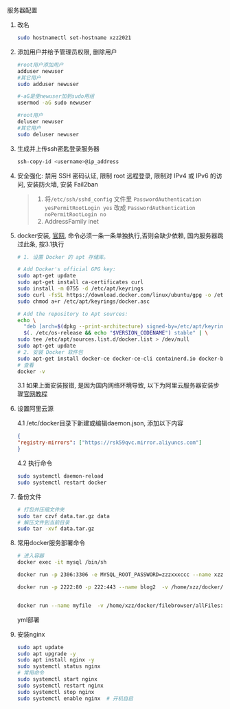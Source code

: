 服务器配置

1. 改名

   ```bash
   sudo hostnamectl set-hostname xzz2021
   ```

2. 添加用户并给予管理员权限, 删除用户

   ```bash
   #root用户添加用户
   adduser newuser
   #其它用户
   sudo adduser newuser
   
   #-aG是使newuser加到sudo用组
   usermod -aG sudo newuser
   
   #root用户
   deluser newuser
   #其它用户
   sudo deluser newuser
   ```

3. 生成并上传ssh密匙登录服务器

   ```bash
   ssh-copy-id <username>@ip_address
   ```

4. 安全强化: 禁用 SSH 密码认证, 限制 root 远程登录, 限制对 IPv4 或 IPv6 的访问, 安装防火墙, 安装 Fail2ban

   > 1. 将`/etc/ssh/sshd_config` 文件里 `PasswordAuthentication yesPermitRootLogin yes` 改成 `PasswordAuthentication noPermitRootLogin no` 
   > 2. AddressFamily inet

5. docker安装, [官网](https://docs.docker.com/engine/install/ubuntu/), 命令必须一条一条单独执行,否则会缺少依赖, 国内服务器跳过此条, 按3.1执行

   ```bash
   # 1. 设置 Docker 的 apt 存储库。
   
   # Add Docker's official GPG key:
   sudo apt-get update
   sudo apt-get install ca-certificates curl
   sudo install -m 0755 -d /etc/apt/keyrings
   sudo curl -fsSL https://download.docker.com/linux/ubuntu/gpg -o /etc/apt/keyrings/docker.asc
   sudo chmod a+r /etc/apt/keyrings/docker.asc
   
   # Add the repository to Apt sources:
   echo \
     "deb [arch=$(dpkg --print-architecture) signed-by=/etc/apt/keyrings/docker.asc] https://download.docker.com/linux/ubuntu \
     $(. /etc/os-release && echo "$VERSION_CODENAME") stable" | \
   sudo tee /etc/apt/sources.list.d/docker.list > /dev/null
   sudo apt-get update
   # 2. 安装 Docker 软件包
   sudo apt-get install docker-ce docker-ce-cli containerd.io docker-buildx-plugin docker-compose-plugin
   # 查看
   docker -v
   ```

   3.1 如果上面安装报错, 是因为国内网络环境导致, 以下为阿里云服务器安装步骤[官网教程](https://help.aliyun.com/zh/simple-application-server/use-cases/manually-deploy-docker?spm=5176.ecscore_server.console-base_help.dexternal.c6d54df5DPRJB9&scm=20140722.S_help%40%40%E6%96%87%E6%A1%A3%40%402842479.S_BB2%40bl%2BRQW%40ag0%2BBB1%40ag0%2Bhot%2Bos0.ID_2842479-RL_docker-LOC_console~UND~help-OR_ser-PAR1_213e36aa17290621781917505e3089-V_3-P0_4#33f11a5f1800n)

   

6. 设置阿里云源

   4.1 /etc/docker目录下新建或编辑daemon.json, 添加以下内容

    ```json
    {
    "registry-mirrors": ["https://rsk59qvc.mirror.aliyuncs.com"]
    }
    ```

    4.2 执行命令

    ```bash
    sudo systemctl daemon-reload
    sudo systemctl restart docker
    ```

7. 备份文件

   ```bash
   # 打包并压缩文件夹
   sudo tar czvf data.tar.gz data
   # 解压文件到当前目录
   sudo tar -xvf data.tar.gz
   ```

8. 常用docker服务部署命令

   ```bash
   # 进入容器
   docker exec -it mysql /bin/sh
   
   docker run -p 2306:3306 -e MYSQL_ROOT_PASSWORD=zzzxxxccc --name xzzsql -v /home/xzz/docker/mysql/data:/var/lib/mysql -d mysql
   
   docker run -p 2222:80 -p 222:443 --name blog2  -v /home/xzz/docker/blog2/html:/usr/share/nginx/html  -v /home/xzz/docker/blog2/conf:/etc/nginx/conf.d -v /home/xzz/docker/blog2/https:/etc/nginx/https  -d nginx
   
   
   docker run --name myfile  -v /home/xzz/docker/filebrowser/allFiles:/srv -v /home/xzz/docker/filebrowser/config/.filebrowser.json:/.filebrowser.json  -v /home/xzz/docker/filebrowser/branding:/branding -v /home/xzz/docker/filebrowser/db/database.db:/database.db -p 2023:80 filebrowser/filebrowser
   
   
   ```

   yml部署

9. 安装nginx

   ```bash
   sudo apt update
   sudo apt upgrade -y
   sudo apt install nginx -y
   sudo systemctl status nginx
   # 常用命令
   sudo systemctl start nginx
   sudo systemctl restart nginx
   sudo systemctl stop nginx
   sudo systemctl enable nginx  # 开机自启
   
   ```

   

